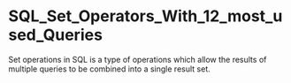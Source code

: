# SQL_Set_Operators_With_12_most_used_Queries
Set operations in SQL is a type of operations which allow the results of multiple queries to be combined into a single result set.
